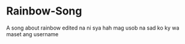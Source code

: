 # Rainbow-Song
A song about rainbow
edited na ni sya hah
mag usob na sad ko ky wa maset ang username
